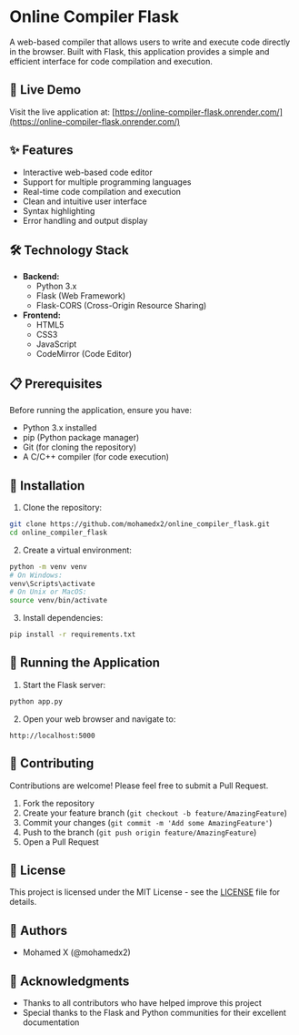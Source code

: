 # Online Compiler Flask

A web-based compiler that allows users to write and execute code directly in the browser. Built with Flask, this application provides a simple and efficient interface for code compilation and execution.

## 🚀 Live Demo
Visit the live application at: [https://online-compiler-flask.onrender.com/](https://online-compiler-flask.onrender.com/)

## ✨ Features
- Interactive web-based code editor
- Support for multiple programming languages
- Real-time code compilation and execution
- Clean and intuitive user interface
- Syntax highlighting
- Error handling and output display





## 🛠️ Technology Stack
- **Backend:**
  - Python 3.x
  - Flask (Web Framework)
  - Flask-CORS (Cross-Origin Resource Sharing)
- **Frontend:**
  - HTML5
  - CSS3
  - JavaScript
  - CodeMirror (Code Editor)

## 📋 Prerequisites
Before running the application, ensure you have:
- Python 3.x installed
- pip (Python package manager)
- Git (for cloning the repository)
- A C/C++ compiler (for code execution)

## 🔧 Installation

1. Clone the repository:
```bash
git clone https://github.com/mohamedx2/online_compiler_flask.git
cd online_compiler_flask
```

2. Create a virtual environment:
```bash
python -m venv venv
# On Windows:
venv\Scripts\activate
# On Unix or MacOS:
source venv/bin/activate
```

3. Install dependencies:
```bash
pip install -r requirements.txt
```

## 🚀 Running the Application

1. Start the Flask server:
```bash
python app.py
```

2. Open your web browser and navigate to:
```
http://localhost:5000
```

## 🤝 Contributing
Contributions are welcome! Please feel free to submit a Pull Request.

1. Fork the repository
2. Create your feature branch (`git checkout -b feature/AmazingFeature`)
3. Commit your changes (`git commit -m 'Add some AmazingFeature'`)
4. Push to the branch (`git push origin feature/AmazingFeature`)
5. Open a Pull Request

## 📝 License
This project is licensed under the MIT License - see the [LICENSE](LICENSE) file for details.

## 👥 Authors
- Mohamed X (@mohamedx2)

## 🙏 Acknowledgments
- Thanks to all contributors who have helped improve this project
- Special thanks to the Flask and Python communities for their excellent documentation
